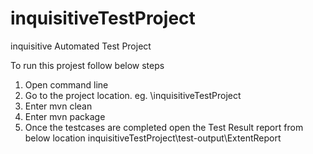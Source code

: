 # inquisitiveTestProject
inquisitive Automated Test Project

To run this projest follow below steps
1. Open command line
2. Go to the project location. eg. <ProjectLocation>\inquisitiveTestProject
3. Enter mvn clean
4. Enter mvn package
5. Once the testcases are completed open the Test Result report from below location
<ProjectLocation>inquisitiveTestProject\test-output\ExtentReport
